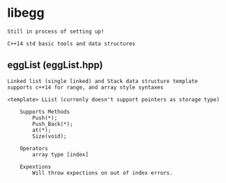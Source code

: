 # libegg

	Still in process of setting up!

	C++14 std basic tools and data structures

## eggList (eggList.hpp)
	
	Linked list (single linked) and Stack data structure template
	supports c++14 for range, and array style syntaxes

	<template> LList (currenly doesn't support pointers as storage type)
	
		Supports Methods
			Push(*);
			Push_Back(*);
			at(*);
			Size(void);
			
		Operators
			array type [index]

		Expextions
			Will throw expections on out of index errors.
	

	


